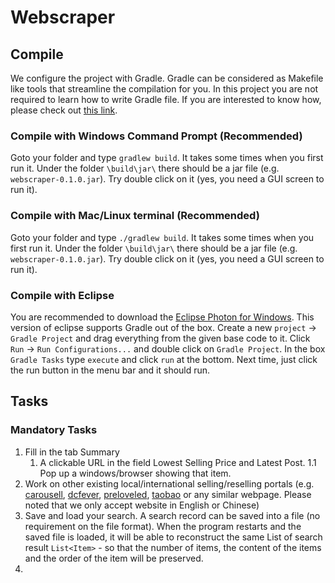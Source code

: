 # Webscraper

## Compile

We configure the project with Gradle. Gradle can be considered as Makefile like tools that streamline the compilation for you. In this project you
are not required to learn how to write Gradle file. If you are interested to know how, please check out [this link](http://www.vogella.com/tutorials/Gradle/article.html).

### Compile with Windows Command Prompt (Recommended)

Goto your folder and type `gradlew build`. It takes some times when you first run it. Under the folder `\build\jar\` there should be a 
jar file (e.g. `webscraper-0.1.0.jar`). Try double click on it (yes, you need a GUI screen to run it). 

### Compile with Mac/Linux terminal (Recommended)

Goto your folder and type `./gradlew build`. It takes some times when you first run it. Under the folder `\build\jar\` there should be 
a jar file (e.g. `webscraper-0.1.0.jar`). Try double click on it (yes, you need a GUI screen to run it). 

### Compile with Eclipse

You are recommended to download the [Eclipse Photon for Windows](http://www.eclipse.org/downloads/download.php?file=/technology/epp/downloads/release/photon/RC3/eclipse-dsl-photon-RC3-win32-x86_64.zip). 
This version of eclipse supports Gradle out of the box.  Create a new `project` -> `Gradle Project` and drag everything from the given base code 
to it. Click `Run` -> `Run Configurations...` and double click on `Gradle Project`. In the box `Gradle Tasks` type `execute` and click `run` at the bottom.
Next time, just click the run button in the menu bar and it should run.

## Tasks

### Mandatory Tasks

1. Fill in the tab Summary
	1. A clickable URL in the field Lowest Selling Price and Latest Post.
		1.1 Pop up a windows/browser showing that item.
1. Work on other existing local/international selling/reselling portals (e.g. [carousell](https://hk.carousell.com), [dcfever](https://www.dcfever.com/trading/search.php), [preloveled](https://preloved.co.uk), [taobao](https://www.taobao.com) or any similar webpage. Please noted that we only accept website in English or Chinese)
1. Save and load your search. A search record can be saved into a file (no requirement on the file format). When the program restarts and the saved file is loaded, it will be able to reconstruct the same List of search result `List<Item>` - so that the number of items, the content of the items and the order of the item will be preserved.
1. 


